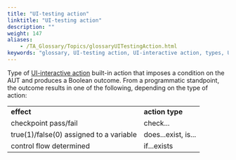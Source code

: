 ```yaml
--- 
title: "UI-testing action"
linktitle: "UI-testing action"
description: ""
weight: 147
aliases: 
    - /TA_Glossary/Topics/glossaryUITestingAction.html
keywords: "glossary, UI-testing action, UI-interactive action, types, UI-testing action"
---
```


Type of [UI-interactive action](/user-guide/support/glossary-of-terms/ui-interactive-action) built-in action that imposes a condition on the AUT and produces a Boolean outcome. From a programmatic standpoint, the outcome results in one of the following, depending on the type of action:

|||
|------|------|
|**effect**|**action type**|
|checkpoint pass/fail|check...|
|true\(1\)/false\(0\) assigned to a variable|does...exist, is...|
|control flow determined|if...exists|

